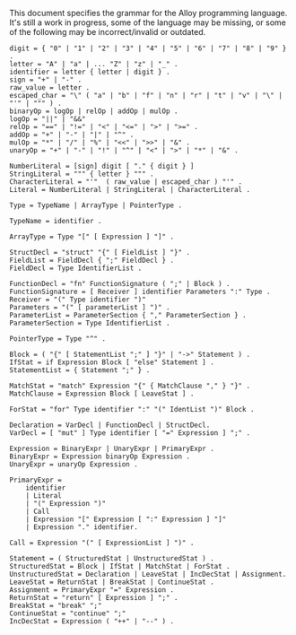 This document specifies the grammar for the Alloy programming language. It's still a work in progress,
some of the language may be missing, or some of the following may be incorrect/invalid or outdated.

	digit = { "0" | "1" | "2" | "3" | "4" | "5" | "6" | "7" | "8" | "9" } .
	letter = "A" | "a" | ... "Z" | "z" | "_" .
	identifier = letter { letter | digit } .
	sign = "+" | "-" .
	raw_value = letter .
	escaped_char = "\" ( "a" | "b" | "f" | "n" | "r" | "t" | "v" | "\" | "'" | """ ) .
	binaryOp = logOp | relOp | addOp | mulOp .
	logOp = "||" | "&&"
	relOp = "==" | "!=" | "<" | "<=" | ">" | ">=" .
	addOp = "+" | "-" | "|" | "^" .
	mulOp = "*" | "/" | "%" | "<<" | ">>" | "&" .
	unaryOp = "+" | "-" | "!" | "^" | "<" | ">" | "*" | "&" .

	NumberLiteral = [sign] digit [ "." { digit } ]	
	StringLiteral = """ { letter } """ . 
	CharacterLiteral = "'"  ( raw_value | escaped_char ) "'" .
	Literal = NumberLiteral | StringLiteral | CharacterLiteral .
	
	Type = TypeName | ArrayType | PointerType .
	
	TypeName = identifier .
	
	ArrayType = Type "[" [ Expression ] "]" .
	
	StructDecl = "struct" "{" [ FieldList ] "}" .
	FieldList = FieldDecl { ";" FieldDecl } .
	FieldDecl = Type IdentifierList .

	FunctionDecl = "fn" FunctionSignature ( ";" | Block ) .
	FunctionSignature = [ Receiver ] identifier Parameters ":" Type .
	Receiver = "(" Type identifier ")"
	Parameters = "(" [ parameterList ] ")" .
	ParameterList = ParameterSection { "," ParameterSection } .
	ParameterSection = Type IdentifierList .

	PointerType = Type "^" .
	
	Block = ( "{" [ StatementList ";" ] "}" | "->" Statement ) .
	IfStat = if Expression Block [ "else" Statement ] .
	StatementList = { Statement ";" } .

	MatchStat = "match" Expression "{" { MatchClause "," } "}" . 
	MatchClause = Expression Block [ LeaveStat ] . 
	
	ForStat = "for" Type identifier ":" "(" IdentList ")" Block .
	
	Declaration = VarDecl | FunctionDecl | StructDecl.
	VarDecl = [ "mut" ] Type identifier [ "=" Expression ] ";" .
	
	Expression = BinaryExpr | UnaryExpr | PrimaryExpr .
	BinaryExpr = Expression binaryOp Expression .
	UnaryExpr = unaryOp Expression .

	PrimaryExpr =
		identifier 
		| Literal 
		| "(" Expression ")" 
		| Call 
		| Expression "[" Expression [ ":" Expression ] "]" 
		| Expression "." identifier.
		
	Call = Expression "(" [ ExpressionList ] ")" .
	
	Statement = ( StructuredStat | UnstructuredStat ) .
	StructuredStat = Block | IfStat | MatchStat | ForStat .
	UnstructuredStat = Declaration | LeaveStat | IncDecStat | Assignment.
	LeaveStat = ReturnStat | BreakStat | ContinueStat .
	Assignment = PrimaryExpr "=" Expression .
	ReturnStat = "return" [ Expression ] ";" .
	BreakStat = "break" ";"
	ContinueStat = "continue" ";"
	IncDecStat = Expression ( "++" | "--" ) .
	
	
	
	